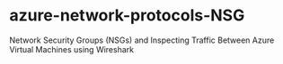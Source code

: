# azure-network-protocols-NSG
Network Security Groups (NSGs) and Inspecting Traffic Between Azure Virtual Machines using Wireshark
